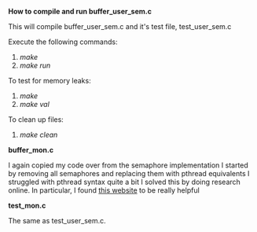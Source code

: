 **How to compile and run buffer_user_sem.c**

This will compile buffer_user_sem.c and it's test file, test_user_sem.c

Execute the following commands:
1. *make*
2. *make run*

To test for memory leaks:
1. *make*
2. *make val*

To clean up files:
1. *make clean*

**buffer_mon.c**

I again copied my code over from the semaphore implementation
I started by removing all semaphores and replacing them with pthread equivalents
I struggled with pthread syntax quite a bit
I solved this by doing research online. 
In particular, I found [this website](cis.temple.edu/~giorgio/old/cis307s97/readings/pbuffer.html) to be really helpful

**test_mon.c**

The same as test_user_sem.c. 
